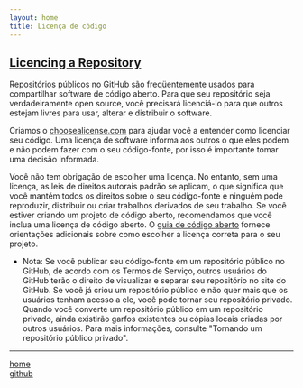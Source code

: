 ```yaml
---
layout: home
title: Licença de código
---
```


## [Licencing a Repository](https://help.github.com/articles/licensing-a-repository/)

Repositórios públicos no GitHub são freqüentemente usados para compartilhar software de código aberto. Para que seu repositório seja verdadeiramente open source, você precisará licenciá-lo para que outros estejam livres para usar, alterar e distribuir o software.

Criamos o [choosealicense.com](http://choosealicense.com/) para ajudar você a entender como licenciar seu código. Uma licença de software informa aos outros o que eles podem e não podem fazer com o seu código-fonte, por isso é importante tomar uma decisão informada.

Você não tem obrigação de escolher uma licença. No entanto, sem uma licença, as leis de direitos autorais padrão se aplicam, o que significa que você mantém todos os direitos sobre o seu código-fonte e ninguém pode reproduzir, distribuir ou criar trabalhos derivados de seu trabalho. Se você estiver criando um projeto de código aberto, recomendamos que você inclua uma licença de código aberto. O [guia de código aberto](https://opensource.guide/legal/#which-open-source-license-is-appropriate-for-my-project) fornece orientações adicionais sobre como escolher a licença correta para o seu projeto.

  * Nota: Se você publicar seu código-fonte em um repositório público no GitHub, de acordo com os Termos de Serviço, outros usuários do GitHub terão o direito de visualizar e separar seu repositório no site do GitHub. Se você já criou um repositório público e não quer mais que os usuários tenham acesso a ele, você pode tornar seu repositório privado. Quando você converte um repositório público em um repositório privado, ainda existirão garfos existentes ou cópias locais criadas por outros usuários. Para mais informações, consulte "Tornando um repositório público privado".

***

[home](../)
<br>
[github](../github.html)
<br>